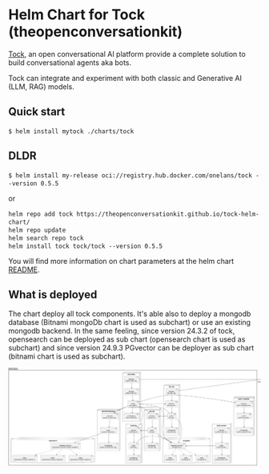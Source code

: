 # Helm Chart for Tock  (theopenconversationkit)


[Tock](https://doc.tock.ai/fr/), an open conversational AI platform provide a complete solution to build conversational agents aka bots.

Tock can integrate and experiment with both classic and Generative AI (LLM, RAG) models.


## Quick start

```console 
$ helm install mytock ./charts/tock
```

## DLDR

```console
$ helm install my-release oci://registry.hub.docker.com/onelans/tock --version 0.5.5
```

or

```console
helm repo add tock https://theopenconversationkit.github.io/tock-helm-chart/
helm repo update
helm search repo tock
helm install tock tock/tock --version 0.5.5
```

You will find more information on chart parameters at the helm chart [README](charts/tock/README.md).

## What is deployed 

The chart deploy all tock components. It's able also to deploy a mongodb database (Bitnami mongoDb chart is used as subchart) or use an existing mongodb backend. In the same feeling, since version 24.3.2 of tock, opensearch can be deployed as sub chart (opensearch chart is used as subchart) and since version 24.9.3 PGvector can be deployer as sub chart (bitnami chart is used as subchart).

![Tock on K8S](tock-24x-on-k8s.png)
